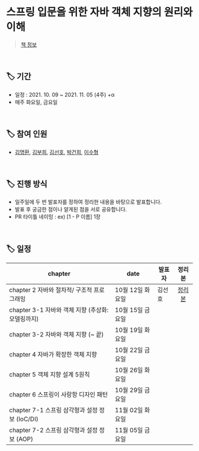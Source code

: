 # 스프링 입문을 위한 자바 객체 지향의 원리와 이해
> [책 정보](http://www.yes24.com/Product/Goods/17350624)

<br/>

## 🏷 기간

- 일정 : 2021. 10. 09 ~ 2021. 11. 05 (4주) +α
- 매주 화요일, 금요일

<br/>

## 🏷 참여 인원

- [김명환](https://github.com/samkimuel), [김부희](https://github.com/buri-1029), [김선호](https://github.com/sunH0), [박건희](https://github.com/BeautterLife), [이수형](https://github.com/LSH0809)

<br/>

## 🏷 진행 방식

- 일주일에 두 번 발표자를 정하여 정리한 내용을 바탕으로 발표합니다.
- 발표 후 궁금한 점이나 알게된 점을 서로 공유합니다.
- PR 타이틀 네이밍 : ex) [1 - P 이름] 1장

<br/>

## 🏷 일정

|chapter|date|발표자|정리본|
|---|---|---|:---:|
|chapter 2   자바와 절차적/ 구조적 프로그래밍|10월 12일 화요일|김선호|[정리본](https://github.com/sunH0/Be-F2-Book-Study/blob/ch2/%5B2%EC%9E%A5%5D%EC%9E%90%EB%B0%94%20%ED%94%84%EB%A1%9C%EA%B7%B8%EB%9E%A8%EC%9D%98%20%EA%B0%9C%EB%B0%9C%EA%B3%BC%20%EA%B5%AC%EB%8F%99/CH2%200c360badce0742278c177795d66e973b.md)|
|chapter 3-1 자바와 객체 지향 (추상화: 모델링까지)|10월 15일 금요일|||
|chapter 3-2 자바와 객체 지향 (~ 끝)|10월 19일 화요일|||
|chapter 4   자바가 확장한 객체 지향|10월 22일 금요일|||
|chapter 5   객체 지향 설계 5원칙|10월 26일 화요일|||
|chapter 6   스프링이 사랑항 디자인 패턴|10월 29일 금요일|||
|chapter 7-1 스프링 삼각형과 설정 정보 (IoC/DI)|11월 02일 화요일|||
|chapter 7-2 스프링 삼각형과 설정 정보 (AOP) |11월 05일 금요일||||

<br/>


